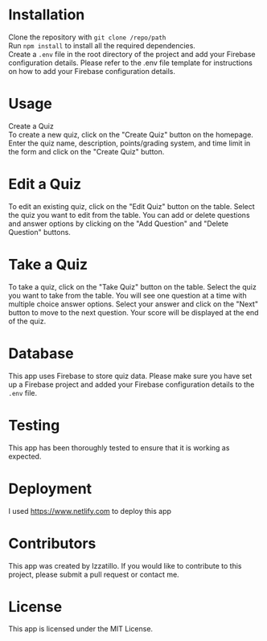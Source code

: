 # Installation
Clone the repository  with `git clone /repo/path`<br/>
Run `npm install` to install all the required dependencies.<br/>
Create a `.env` file in the root directory of the project and add your Firebase configuration details. Please refer to the .env file template for instructions on how to add your Firebase configuration details.

# Usage
Create a Quiz <br/>
To create a new quiz, click on the "Create Quiz" button on the homepage. Enter the quiz name, description, points/grading system, and time limit in the form and click on the "Create Quiz" button.

# Edit a Quiz <br/>
To edit an existing quiz, click on the "Edit Quiz" button on the table. Select the quiz you want to edit from the table. You can add or delete questions and answer options by clicking on the "Add Question" and "Delete Question" buttons.

# Take a Quiz <br/>
To take a quiz, click on the "Take Quiz" button on the table. Select the quiz you want to take from the table. You will see one question at a time with multiple choice answer options. Select your answer and click on the "Next" button to move to the next question. Your score will be displayed at the end of the quiz.

# Database <br/>
This app uses Firebase to store quiz data. Please make sure you have set up a Firebase project and added your Firebase configuration details to the `.env` file.

# Testing <br/>
This app has been thoroughly tested to ensure that it is working as expected.

# Deployment <br/>
I used https://www.netlify.com to deploy this app 

# Contributors <br/>
This app was created by Izzatillo. If you would like to contribute to this project, please submit a pull request or contact me.
 
# License <br/>
This app is licensed under the MIT License.